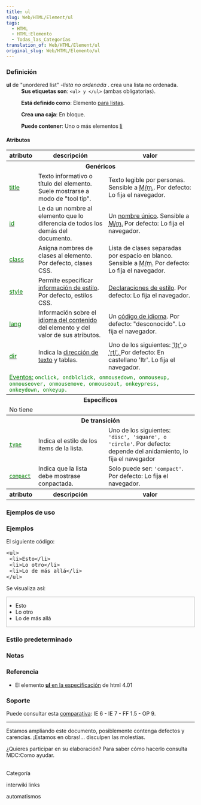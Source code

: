 ```yaml
---
title: ul
slug: Web/HTML/Element/ul
tags:
  - HTML
  - HTML:Elemento
  - Todas_las_Categorías
translation_of: Web/HTML/Element/ul
original_slug: Web/HTML/Elemento/ul
---
```

<h3 id="Definici.C3.B3n" name="Definici.C3.B3n">Definición</h3>

<dl>
<dt><strong>ul</strong> de "unordered list" -<em>lista no ordenada</em> . crea una lista no ordenada.</dt>

 <dd><strong>Sus etiquetas son</strong>: <code>&lt;ul&gt; y &lt;/ul&gt;</code> (ambas obligatorias).

 <strong>Está definido como</strong>: Elemento <a href="es/HTML/Elemento/Tipos_de_elementos#delista">para listas</a>.
 
 <strong>Crea una caja</strong>: En bloque.

 <strong>Puede contener</strong>: Uno o más elementos <a href="es/HTML/Elemento/li">li</a></dd>
</dl>

<h4 id="Atributos" name="Atributos">Atributos</h4>

<table class="fullwidth-table standard-table">
 <tbody>
  <tr>
   <th>atributo</th>
   <th>descripción</th>
   <th>valor</th>
  </tr>
  <tr>
   <th colspan="3">Genéricos</th>
  </tr>
  <tr>
   <td><a class="external" href="http://html.conclase.net/w3c/html401-es/struct/global.html#adef-title"><span style="color: green;">title </span></a></td>
   <td>Texto informativo o título del elemento. Suele mostrarse a modo de "tool tip".</td>
   <td>Texto legible por personas. Sensible a <abbr title="diferencia entre Mayúsculas y minúsculas">M/m.</abbr>. Por defecto: Lo fija el navegador.</td>
  </tr>
  <tr>
   <td><a class="external" href="http://html.conclase.net/w3c/html401-es/struct/global.html#adef-id"><span style="color: green;">id </span></a></td>
   <td>Le da un nombre al elemento que lo diferencia de todos los demás del documento.</td>
   <td>Un <a class="external" href="http://html.conclase.net/w3c/html401-es/types.html#type-id">nombre único</a>. Sensible a <abbr title="diferencia entre Máyusculas y minúsculas">M/m.</abbr> Por defecto: Lo fija el navegador.</td>
  </tr>
  <tr>
   <td><a class="external" href="http://html.conclase.net/w3c/html401-es/struct/global.html#adef-class"><span style="color: green;">class </span></a></td>
   <td>Asigna nombres de clases al elemento. Por defecto, clases CSS.</td>
   <td>Lista de clases separadas por espacio en blanco. Sensible a <abbr title="diferencia entre Máyusculas y minúsculas">M/m.</abbr> Por defecto: Lo fija el navegador.</td>
  </tr>
  <tr>
   <td><a class="external" href="http://html.conclase.net/w3c/html401-es/present/styles.html#adef-style"><span style="color: green;">style </span></a></td>
   <td>Permite especificar <a class="external" href="http://html.conclase.net/w3c/html401-es/present/styles.html">información de estilo</a>. Por defecto, estilos CSS.</td>
   <td><a class="external" href="http://html.conclase.net/w3c/html401-es/types.html#type-style">Declaraciones de estilo</a>. Por defecto: Lo fija el navegador.</td>
  </tr>
  <tr>
   <td><a class="external" href="http://html.conclase.net/w3c/html401-es/struct/dirlang.html#adef-lang"><span style="color: green;">lang </span></a></td>
   <td>Información sobre el <a class="external" href="http://html.conclase.net/w3c/html401-es/struct/dirlang.html">idioma del contenido</a> del elemento y del valor de sus atributos.</td>
   <td>Un <a class="external" href="http://html.conclase.net/w3c/html401-es/types.html#type-langcode">código de idioma</a>. Por defecto: "desconocido". Lo fija el navegador.</td>
  </tr>
  <tr>
   <td><a class="external" href="http://html.conclase.net/w3c/html401-es/struct/dirlang.html#adef-dir"><span style="color: green;">dir </span></a></td>
   <td>Indica la <a class="external" href="http://html.conclase.net/w3c/html401-es/struct/dirlang.html">dirección de texto</a> y tablas.</td>
   <td>Uno de los siguientes: <abbr title="Left-to-right"> 'ltr' </abbr> o <abbr title="Right-to-left"> 'rtl'. </abbr> Por defecto: En castellano 'ltr'. Lo fija el navegador.</td>
  </tr>
  <tr>
   <td colspan="3"><a class="external" href="http://html.conclase.net/w3c/html401-es/interact/scripts.html#events"><span style="color: green;">Eventos:</span></a> <code style="color: green;">onclick, ondblclick, onmousedown, onmouseup, onmouseover, onmousemove, onmouseout, onkeypress, onkeydown, onkeyup. </code></td>
  </tr>
  <tr>
   <th colspan="3">Específicos</th>
  </tr>
  <tr>
   <td colspan="3">No tiene</td>
  </tr>
  <tr>
   <th colspan="3">De transición</th>
  </tr>
  <tr>
   <td><a class="external" href="http://html.conclase.net/w3c/html401-es/struct/lists.html#adef-type-UL"><code style="color: green;">type</code></a></td>
   <td>Indica el estilo de los items de la lista.</td>
   <td>Uno de los siguientes: <code>'disc', 'square', o 'circle'</code>. Por defecto: depende del anidamiento, lo fija el navegador</td>
  </tr>
  <tr>
   <td><a class="external" href="http://html.conclase.net/w3c/html401-es/struct/lists.html#adef-compact"><code style="color: green;">compact</code></a></td>
   <td>Indica que la lista debe mostrase conpactada.</td>
   <td>Solo puede ser: <code>'compact'</code>. Por defecto: Lo fija el navegador.</td>
  </tr>
  <tr>
   <th>atributo</th>
   <th>descripción</th>
   <th>valor</th>
  </tr>
 </tbody>
</table>

<h3 id="Ejemplos_de_uso" name="Ejemplos_de_uso">Ejemplos de uso</h3>

<div class="highlight">
<h3 id="Ejemplos" name="Ejemplos">Ejemplos</h3>

<p>El siguiente código:</p>

<pre class="eval">&lt;ul&gt;
 &lt;li&gt;Esto&lt;/li&gt;
 &lt;li&gt;Lo otro&lt;/li&gt;
 &lt;li&gt;Lo de más allá&lt;/li&gt;
&lt;/ul&gt;
</pre>

<p>Se visualiza así:</p>

<div style="border: solid silver 1px;">
<ul>
 <li>Esto</li>
 <li>Lo otro</li>
 <li>Lo de más allá</li>
</ul>
</div>
</div>

<h3 id="Estilo_predeterminado" name="Estilo_predeterminado">Estilo predeterminado</h3>

<h3 id="Notas" name="Notas">Notas</h3>

<h3 id="Referencia" name="Referencia">Referencia</h3>

<ul>
 <li>El elemento <a class="external" href="http://html.conclase.net/w3c/html401-es/struct/lists.html#edef-UL"><strong>ul</strong> en la especificación</a> de html 4.01</li>
</ul>

<p> </p>

<h3 id="Soporte" name="Soporte">Soporte</h3>

<p>Puede consultar esta <a class="external" href="http://www.webdevout.net/browser_support_html.php#support-html401-ul">comparativa</a>: IE 6 - IE 7 - FF 1.5 - OP 9.</p>

<p> </p>

<hr>
<div class="note">
<p>Estamos ampliando este documento, posiblemente contenga defectos y carencias. ¡Estamos en obras!... disculpen las molestias.</p>

<p>¿Quieres participar en su elaboración? Para saber cómo hacerlo consulta <a>MDC:Como ayudar</a>.</p>
</div>

<p><br>
 <span class="comment">Categoría</span></p>

<p><span class="comment">interwiki links</span></p>

<p><span class="comment">automatismos</span></p>
